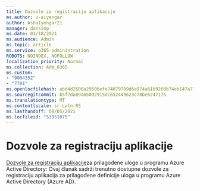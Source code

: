 ```yaml
---
title: Dozvole za registraciju aplikacije
ms.author: v-aiyengar
author: AshaIyengar21
manager: dansimp
ms.date: 01/18/2021
ms.audience: Admin
ms.topic: article
ms.service: o365-administration
ROBOTS: NOINDEX, NOFOLLOW
localization_priority: Normal
ms.collection: Adm_O365
ms.custom:
- "9004352"
- "7781"
ms.openlocfilehash: abd4d2600a29506efe74079709d6a974a6169260b74eb147a7787722c4b799c5
ms.sourcegitcommit: b5f7da89a650d2915dc652449623c78be6247175
ms.translationtype: MT
ms.contentlocale: sr-Latn-RS
ms.lasthandoff: 08/05/2021
ms.locfileid: "53951075"
---
```

# <a name="app-registration-permissions"></a>Dozvole za registraciju aplikacije

[Dozvole za registraciju aplikacije](https://docs.microsoft.com/azure/active-directory/roles/custom-available-permissions)za prilagođene uloge u programu Azure Active Directory: Ovaj članak sadrži trenutno dostupne dozvole za registraciju aplikacija za prilagođene definicije uloga u programu Azure Active Directory (Azure AD).
